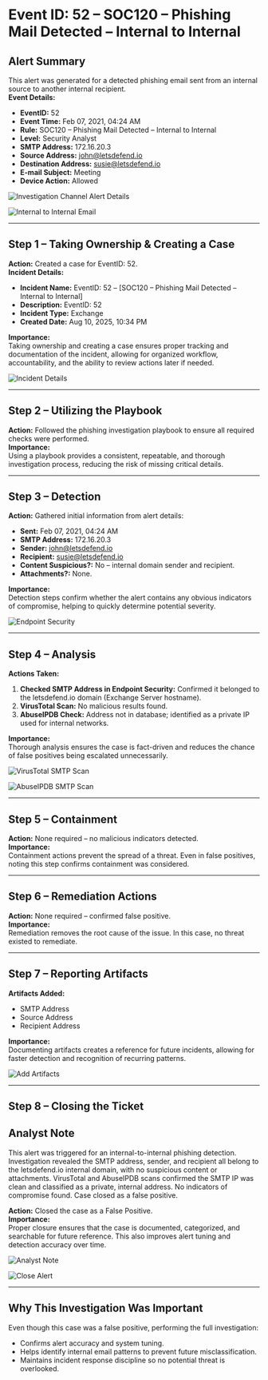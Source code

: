 # Event ID: 52 – SOC120 – Phishing Mail Detected – Internal to Internal

## Alert Summary  
This alert was generated for a detected phishing email sent from an internal source to another internal recipient.  
**Event Details:**  
- **EventID:** 52  
- **Event Time:** Feb 07, 2021, 04:24 AM  
- **Rule:** SOC120 – Phishing Mail Detected – Internal to Internal  
- **Level:** Security Analyst  
- **SMTP Address:** 172.16.20.3  
- **Source Address:** john@letsdefend.io  
- **Destination Address:** susie@letsdefend.io  
- **E-mail Subject:** Meeting  
- **Device Action:** Allowed  

![Investigation Channel Alert Details](images/investigation-channel-alert-details.png)

![Internal to Internal Email](images/email-security.png)

---

## Step 1 – Taking Ownership & Creating a Case  
**Action:** Created a case for EventID: 52.  
**Incident Details:**  
- **Incident Name:** EventID: 52 – [SOC120 – Phishing Mail Detected – Internal to Internal]  
- **Description:** EventID: 52  
- **Incident Type:** Exchange  
- **Created Date:** Aug 10, 2025, 10:34 PM  

**Importance:**  
Taking ownership and creating a case ensures proper tracking and documentation of the incident, allowing for organized workflow, accountability, and the ability to review actions later if needed.

![Incident Details](images/incident-details.png)

---

## Step 2 – Utilizing the Playbook  
**Action:** Followed the phishing investigation playbook to ensure all required checks were performed.  
**Importance:**  
Using a playbook provides a consistent, repeatable, and thorough investigation process, reducing the risk of missing critical details.

---

## Step 3 – Detection  
**Action:** Gathered initial information from alert details:  
- **Sent:** Feb 07, 2021, 04:24 AM  
- **SMTP Address:** 172.16.20.3  
- **Sender:** john@letsdefend.io  
- **Recipient:** susie@letsdefend.io  
- **Content Suspicious?:** No – internal domain sender and recipient.  
- **Attachments?:** None.  

**Importance:**  
Detection steps confirm whether the alert contains any obvious indicators of compromise, helping to quickly determine potential severity.

![Endpoint Security](images/endpoint-security.png)

---

## Step 4 – Analysis  
**Actions Taken:**  
1. **Checked SMTP Address in Endpoint Security:** Confirmed it belonged to the letsdefend.io domain (Exchange Server hostname).  
2. **VirusTotal Scan:** No malicious results found.  
3. **AbuseIPDB Check:** Address not in database; identified as a private IP used for internal networks.  

**Importance:**  
Thorough analysis ensures the case is fact-driven and reduces the chance of false positives being escalated unnecessarily.

![VirusTotal SMTP Scan](images/virustotal-smtp-scan.png)

![AbuseIPDB SMTP Scan ](images/abuseipdb-smtp-scan.png)

---

## Step 5 – Containment  
**Action:** None required – no malicious indicators detected.  
**Importance:**  
Containment actions prevent the spread of a threat. Even in false positives, noting this step confirms containment was considered.

---

## Step 6 – Remediation Actions  
**Action:** None required – confirmed false positive.  
**Importance:**  
Remediation removes the root cause of the issue. In this case, no threat existed to remediate.

---

## Step 7 – Reporting Artifacts  
**Artifacts Added:**  
- SMTP Address  
- Source Address  
- Recipient Address  

**Importance:**  
Documenting artifacts creates a reference for future incidents, allowing for faster detection and recognition of recurring patterns.

![Add Artifacts](images/add-artifacts.png)

---

## Step 8 – Closing the Ticket  
## Analyst Note  
This alert was triggered for an internal-to-internal phishing detection. Investigation revealed the SMTP address, sender, and recipient all belong to the letsdefend.io internal domain, with no suspicious content or attachments. VirusTotal and AbuseIPDB scans confirmed the SMTP IP was clean and classified as a private, internal address. No indicators of compromise found. Case closed as a false positive.

**Action:** Closed the case as a False Positive.  
**Importance:**  
Proper closure ensures that the case is documented, categorized, and searchable for future reference. This also improves alert tuning and detection accuracy over time.

![Analyst Note](images/analyst-note.png)

![Close Alert](images/close-alert.png)

---

## Why This Investigation Was Important  
Even though this case was a false positive, performing the full investigation:  
- Confirms alert accuracy and system tuning.  
- Helps identify internal email patterns to prevent future misclassification.  
- Maintains incident response discipline so no potential threat is overlooked.  
